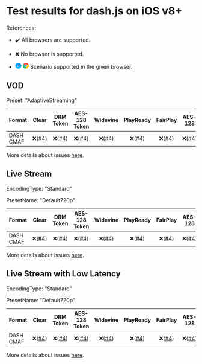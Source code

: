 # Test results for dash.js on iOS v8+

References:

- ✔️ All browsers are supported.

- ❌ No browser is supported.

- ![safari](../../icons/safari.png) ![chrome](../../icons/chrome.png) Scenario supported in the given browser.

## VOD

Preset: "AdaptiveStreaming"

| Format | Clear | DRM Token | AES-128 Token | Widevine | PlayReady | FairPlay | AES-128 | Sidecar captions |
| --------- | :---: | :---: | :----------------------------------------------------------: | :----------------------------------------------------------: | :------: | :----------------------------------------------------------: | :------: | :------: |
| DASH CMAF | ❌([#4](issues.md#issue-4)) | ❌([#4](issues.md#issue-4)) | ❌([#4](issues.md#issue-4)) | ❌([#4](issues.md#issue-4)) | ❌([#4](issues.md#issue-4)) | ❌([#4](issues.md#issue-4)) | ❌([#4](issues.md#issue-4)) | ❌([#4](issues.md#issue-4)) |

More details about issues [here](issues.md).

## Live Stream

EncodingType: "Standard"

PresetName: "Default720p"

| Format | Clear | DRM Token | AES-128 Token | Widevine | PlayReady | FairPlay | AES-128 | Live Transcription |
| --------- | :---: | :---: | :----------------------------------------------------------: | :----------------------------------------------------------: | :------: | :----------------------------------------------------------: | :------: | :------: |
| DASH CMAF | ❌([#4](issues.md#issue-4)) | ❌([#4](issues.md#issue-4)) | ❌([#4](issues.md#issue-4)) | ❌([#4](issues.md#issue-4)) | ❌([#4](issues.md#issue-4)) | ❌([#4](issues.md#issue-4)) | ❌([#4](issues.md#issue-4)) | ❌([#4](issues.md#issue-4)) |

More details about issues [here](issues.md).

## Live Stream with Low Latency

EncodingType: "Standard"

PresetName: "Default720p"

| Format | Clear | DRM Token | AES-128 Token | Widevine | PlayReady | FairPlay | AES-128 |
| --------- | :---: | :---: | :----------------------------------------------------------: | :----------------------------------------------------------: | :------: | :----------------------------------------------------------: | :----------------------------------------------------------: |
| DASH CMAF | ❌([#4](issues.md#issue-4)) | ❌([#4](issues.md#issue-4)) | ❌([#4](issues.md#issue-4)) | ❌([#4](issues.md#issue-4)) | ❌([#4](issues.md#issue-4)) | ❌([#4](issues.md#issue-4)) | ❌([#4](issues.md#issue-4)) |

More details about issues [here](issues.md).
